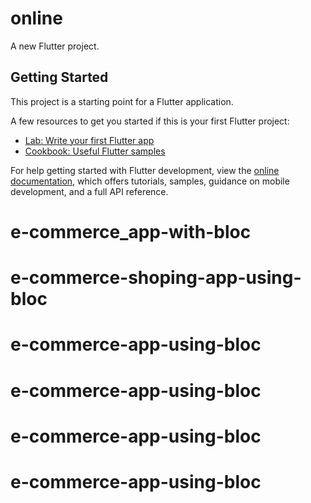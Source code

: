 # online

A new Flutter project.

## Getting Started

This project is a starting point for a Flutter application.

A few resources to get you started if this is your first Flutter project:

- [Lab: Write your first Flutter app](https://docs.flutter.dev/get-started/codelab)
- [Cookbook: Useful Flutter samples](https://docs.flutter.dev/cookbook)

For help getting started with Flutter development, view the
[online documentation](https://docs.flutter.dev/), which offers tutorials,
samples, guidance on mobile development, and a full API reference.
# e-commerce_app-with-bloc
# e-commerce-shoping-app-using-bloc
# e-commerce-app-using-bloc
# e-commerce-app-using-bloc
# e-commerce-app-using-bloc
# e-commerce-app-using-bloc
